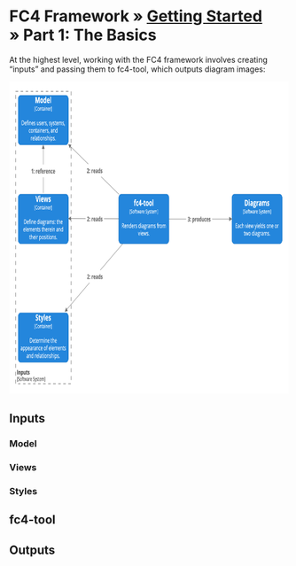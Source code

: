 # FC4 Framework » [Getting Started](index.md) » Part 1: The Basics

At the highest level, working with the FC4 framework involves creating “inputs” and passing them to
fc4-tool, which outputs diagram images:

<img src="diagrams/basics-dynamic.png" alt="basics diagram" width="800" height="564"/>

## Inputs
### Model
### Views
### Styles

## fc4-tool

## Outputs
